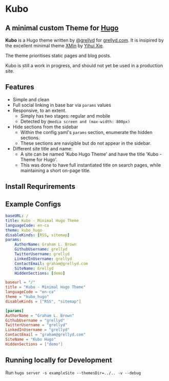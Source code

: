 # Kubo
## A minimal custom Theme for [Hugo](https://gohugo.io)

**Kubo** is a Hugo theme written by [@grellyd](https://github.com/grellyd) for [grellyd.com](https://grellyd.com). It is insipired by the excellent minimal theme [XMin](https://github.com/yihui/hugo-xmin/) by [Yihui Xie](https://yihui.name). 

The theme prioritises static pages and blog posts. 

Kubo is still a work in progress, and should not yet be used in a production site.

## Features

- Simple and clean
- Full social linking in base bar via `params` values
- Responsive, to an extent.
    - Simply has two stages: regular and mobile
    - Detected by `@media screen and (max-width: 800px)`
- Hide sections from the sidebar
    - Within the config.yaml's `params` section, enumerate the hidden sections.
    - These sections are navigible but do not appear in the sidebar.
- Different site title and name: 
    - A site can be named 'Kubo Hugo Theme' and have the title 'Kubo - Theme for Hugo'.
    - This was done to have full instantiated title on search pages, while maintaining a short on-page title.

## Install Requrirements

## Example Configs

```yaml
baseURL: /
title: Kubo - Minimal Hugo Theme
languageCode: en-ca
theme: kubo_hugo
disableKinds: [RSS, sitemap]
params:
    AuthorName: Graham L. Brown
    GithubUsername: grellyd
    TwitterUsername: grellyd
    LinkedInUsername: grellyd
    ContactEmail: graham@grellyd.com
    SiteName: Grellyd
    HiddenSections: [demo]
```
```toml
baseurl = "/"
title = "Kubo - Minimal Hugo Theme"
languageCode = "en-ca"
theme = "kubo_hugo"
disableKinds = ["RSS", "sitemap"]

[params]
AuthorName = "Graham L. Brown"
GithubUsername = "grellyd"
TwitterUsername = "grellyd"
LinkedInUsername = "grellyd"
ContactEmail = "graham@grellyd.com"
SiteName = "Kubo Hugo"
HiddenSections = ["demo"]
```

## Running locally for Development

Run `hugo server -s exampleSite --themesDir=../.. -v --debug`
